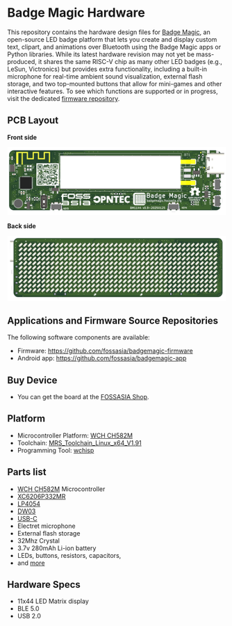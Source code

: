 # Badge Magic Hardware

This repository contains the hardware design files for [Badge Magic](https://badgemagic.fossasia.org), an open-source LED badge platform that lets you create and display custom text, clipart, and animations over Bluetooth using the Badge Magic apps or Python libraries. While its latest hardware revision may not yet be mass-produced, it shares the same RISC-V chip as many other LED badges (e.g., LeSun, Victronics) but provides extra functionality, including a built-in microphone for real-time ambient sound visualization, external flash storage, and two top-mounted buttons that allow for mini-games and other interactive features. To see which functions are supported or in progress, visit the dedicated [firmware repository](https://github.com/fossasia/badgemagic-firmware). 

## PCB Layout

**Front side**

![Badge Magic LED front side](docs/images/BadgeMagic-front.png)

**Back side**

![Badge Magic LED back side](docs/images/BadgeMagic-back.png)

## Applications and Firmware Source Repositories

The following software components are available:
* Firmware: https://github.com/fossasia/badgemagic-firmware
* Android app: https://github.com/fossasia/badgemagic-app

## Buy Device

* You can get the board at the [FOSSASIA Shop](https://fossasia.com).

## Platform

* Microcontroller Platform: [WCH CH582M](https://www.wch.cn/products/CH583.html)
* Toolchain: [MRS_Toolchain_Linux_x64_V1.91](http://www.mounriver.com/download)
* Programming Tool: [wchisp](https://github.com/ch32-rs/wchisp)

## Parts list

- [WCH CH582M](https://www.wch.cn/products/CH583.html) Microcontroller
- [XC6206P332MR](https://www.torexsemi.com/file/xc6206/XC6206.pdf)
- [LP4054](https://xor.co.za/post/2022-11-30-hacking-smartwatch/LP4054-Lowpowersemi.pdf) 
- [DW03](https://wmsc.lcsc.com/wmsc/upload/file/pdf/v2/lcsc/2112031830_Shenzhen-Fuman-Elec-DW02R_C2927928.pdf)
- [USB-C](https://www.usb.org/sites/default/files/documents/usb_type-c.zip)
- Electret microphone
- External flash storage
- 32Mhz Crystal
- 3.7v 280mAh Li-ion battery
- LEDs, buttons, resistors, capacitors,
- and [more](docs/bill-of-materials.csv)

## Hardware Specs

- 11x44 LED Matrix display
- BLE 5.0 
- USB 2.0

